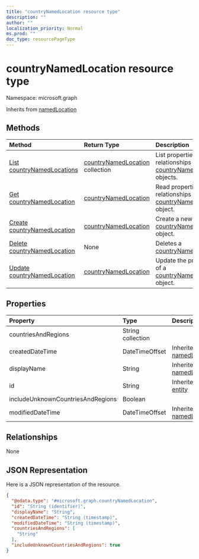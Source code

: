 ```yaml
---
title: "countryNamedLocation resource type"
description: ""
author: ""
localization_priority: Normal
ms.prod: ""
doc_type: resourcePageType
---
```


# countryNamedLocation resource type


Namespace: microsoft.graph




Inherits from [namedLocation](../resources/namedlocation.md)

## Methods
|Method|Return Type|Description|
|:---|:---|:---|
|[List countryNamedLocations](../api/countrynamedlocation-list.md)|[countryNamedLocation](../resources/countrynamedlocation.md) collection|List properties and relationships of the [countryNamedLocation](../resources/countrynamedlocation.md) objects.|
|[Get countryNamedLocation](../api/countrynamedlocation-get.md)|[countryNamedLocation](../resources/countrynamedlocation.md)|Read properties and relationships of the [countryNamedLocation](../resources/countrynamedlocation.md) object.|
|[Create countryNamedLocation](../api/countrynamedlocation-create.md)|[countryNamedLocation](../resources/countrynamedlocation.md)|Create a new [countryNamedLocation](../resources/countrynamedlocation.md) object.|
|[Delete countryNamedLocation](../api/countrynamedlocation-delete.md)|None|Deletes a [countryNamedLocation](../resources/countrynamedlocation.md).|
|[Update countryNamedLocation](../api/countrynamedlocation-update.md)|[countryNamedLocation](../resources/countrynamedlocation.md)|Update the properties of a [countryNamedLocation](../resources/countrynamedlocation.md) object.|

## Properties
|Property|Type|Description|
|:---|:---|:---|
|countriesAndRegions|String collection||
|createdDateTime|DateTimeOffset| Inherited from [namedLocation](../resources/namedlocation.md)|
|displayName|String| Inherited from [namedLocation](../resources/namedlocation.md)|
|id|String| Inherited from [entity](../resources/entity.md)|
|includeUnknownCountriesAndRegions|Boolean||
|modifiedDateTime|DateTimeOffset| Inherited from [namedLocation](../resources/namedlocation.md)|

## Relationships
None

## JSON Representation
Here is a JSON representation of the resource.
<!-- {
  "blockType": "resource",
  "keyProperty": "id",
  "@odata.type": "microsoft.graph.countryNamedLocation",
  "baseType": "microsoft.graph.namedLocation",
  "openType": false
}
-->
``` json
{
  "@odata.type": "#microsoft.graph.countryNamedLocation",
  "id": "String (identifier)",
  "displayName": "String",
  "createdDateTime": "String (timestamp)",
  "modifiedDateTime": "String (timestamp)",
  "countriesAndRegions": [
    "String"
  ],
  "includeUnknownCountriesAndRegions": true
}
```

